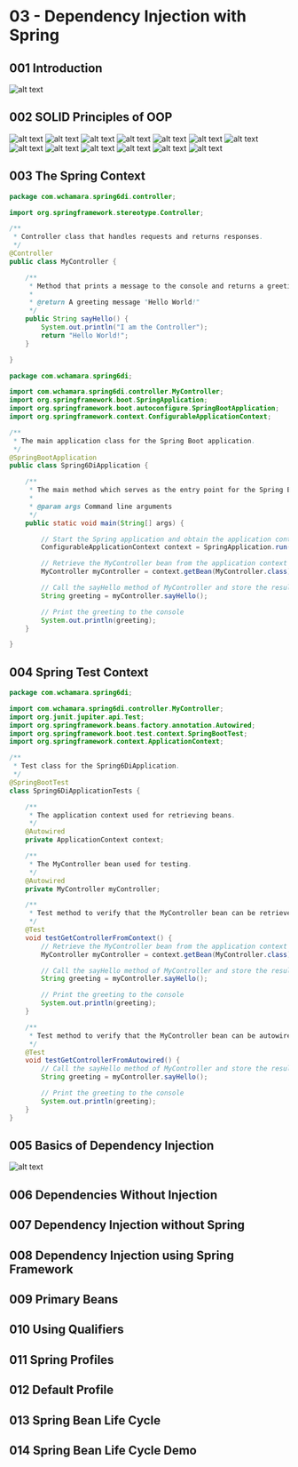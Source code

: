 # 03 - Dependency Injection with Spring
## 001 Introduction
![alt text](image.png)
## 002 SOLID Principles of OOP

![alt text](image-1.png)
![alt text](image-2.png)
![alt text](image-3.png)
![alt text](image-4.png)
![alt text](image-5.png)
![alt text](image-6.png)
![alt text](image-7.png)
![alt text](image-8.png)
![alt text](image-9.png)
![alt text](image-10.png)
![alt text](image-11.png)
![alt text](image-12.png)
![alt text](image-13.png)
## 003 The Spring Context
```java
package com.wchamara.spring6di.controller;

import org.springframework.stereotype.Controller;

/**
 * Controller class that handles requests and returns responses.
 */
@Controller
public class MyController {

    /**
     * Method that prints a message to the console and returns a greeting.
     *
     * @return A greeting message "Hello World!"
     */
    public String sayHello() {
        System.out.println("I am the Controller");
        return "Hello World!";
    }

}
```

```java
package com.wchamara.spring6di;

import com.wchamara.spring6di.controller.MyController;
import org.springframework.boot.SpringApplication;
import org.springframework.boot.autoconfigure.SpringBootApplication;
import org.springframework.context.ConfigurableApplicationContext;

/**
 * The main application class for the Spring Boot application.
 */
@SpringBootApplication
public class Spring6DiApplication {

    /**
     * The main method which serves as the entry point for the Spring Boot application.
     *
     * @param args Command line arguments
     */
    public static void main(String[] args) {

        // Start the Spring application and obtain the application context
        ConfigurableApplicationContext context = SpringApplication.run(Spring6DiApplication.class, args);

        // Retrieve the MyController bean from the application context
        MyController myController = context.getBean(MyController.class);

        // Call the sayHello method of MyController and store the result
        String greeting = myController.sayHello();

        // Print the greeting to the console
        System.out.println(greeting);
    }

}
```

## 004 Spring Test Context
```java
package com.wchamara.spring6di;

import com.wchamara.spring6di.controller.MyController;
import org.junit.jupiter.api.Test;
import org.springframework.beans.factory.annotation.Autowired;
import org.springframework.boot.test.context.SpringBootTest;
import org.springframework.context.ApplicationContext;

/**
 * Test class for the Spring6DiApplication.
 */
@SpringBootTest
class Spring6DiApplicationTests {

    /**
     * The application context used for retrieving beans.
     */
    @Autowired
    private ApplicationContext context;

    /**
     * The MyController bean used for testing.
     */
    @Autowired
    private MyController myController;

    /**
     * Test method to verify that the MyController bean can be retrieved from the application context.
     */
    @Test
    void testGetControllerFromContext() {
        // Retrieve the MyController bean from the application context
        MyController myController = context.getBean(MyController.class);

        // Call the sayHello method of MyController and store the result
        String greeting = myController.sayHello();

        // Print the greeting to the console
        System.out.println(greeting);
    }

    /**
     * Test method to verify that the MyController bean can be autowired and used.
     */
    @Test
    void testGetControllerFromAutowired() {
        // Call the sayHello method of MyController and store the result
        String greeting = myController.sayHello();

        // Print the greeting to the console
        System.out.println(greeting);
    }
}
```

## 005 Basics of Dependency Injection
![alt text](image-14.png)

## 006 Dependencies Without Injection


## 007 Dependency Injection without Spring


## 008 Dependency Injection using Spring Framework


## 009 Primary Beans


## 010 Using Qualifiers


## 011 Spring Profiles


## 012 Default Profile


## 013 Spring Bean Life Cycle


## 014 Spring Bean Life Cycle Demo